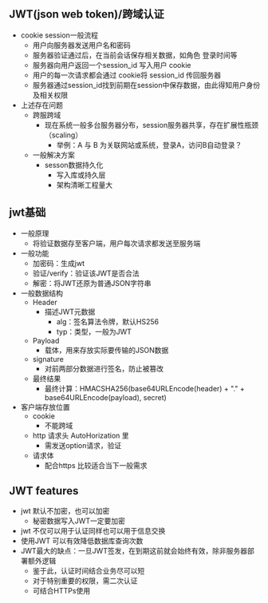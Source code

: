 ## JWT(json web token)/跨域认证 ##
+ cookie session一般流程
  + 用户向服务器发送用户名和密码
  + 服务器验证通过后，在当前会话保存相关数据，如角色 登录时间等
  + 服务器向用户返回一个session_id 写入用户 cookie
  + 用户的每一次请求都会通过 cookie将 session_id 传回服务器
  + 服务器通过session_id找到前期在session中保存数据，由此得知用户身份及相关权限
+ 上述存在问题
  + 跨服跨域
    + 现在系统一般多台服务器分布，session服务器共享，存在扩展性瓶颈（scaling）
      + 举例：A 与 B 为关联网站或系统，登录A，访问B自动登录？
  + 一般解决方案
    + sesson数据持久化
      + 写入库或持久层
      + 架构清晰工程量大

## jwt基础 ##
+ 一般原理
  + 将验证数据存至客户端，用户每次请求都发送至服务端
+ 一般功能
  + 加密码：生成jwt
  + 验证/verify：验证该JWT是否合法
  + 解密：将JWT还原为普通JSON字符串
+ 一般数据结构
  + Header
    + 描述JWT元数据
      + alg：签名算法令牌，默认HS256
      + typ：类型，一般为JWT
  + Payload
    + 载体，用来存放实际要传输的JSON数据
  + signature
    + 对前两部分数据进行签名，防止被篡改
  + 最终结果
    + 最终计算：HMACSHA256(base64URLEncode(header) + "." +
      base64URLEncode(payload), secret)
+ 客户端存放位置
  + cookie
    + 不能跨域
  + http 请求头 AutoHorization 里
    + 需发送option请求，验证
  + 请求体
    + 配合https 比较适合当下一般需求

## JWT features ##
+ jwt 默认不加密，也可以加密
  + 秘密数据写入JWT一定要加密
+ jwt 不仅可以用于认证同样也可以用于信息交换
+ 使用JWT 可以有效降低数据库查询次数
+ JWT最大的缺点：一旦JWT签发，在到期这前就会始终有效，除非服务器部署额外逻辑
  + 鉴于此，认证时间结合业务尽可以短
  + 对于特别重要的权限，需二次认证
  + 可结合HTTPs使用
